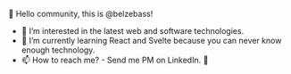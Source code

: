 👋 Hello community, this is @belzebass!
- 👀 I’m interested in the latest web and software technologies.
- 🌱 I’m currently learning React and Svelte because you can never know enough technology.
- 📫 How to reach me? - Send me PM on LinkedIn. 🚀

<!---
belzebass/belzebass is a ✨ special ✨ repository because its `README.md` (this file) appears on your GitHub profile.
You can click the Preview link to take a look at your changes.
--->
